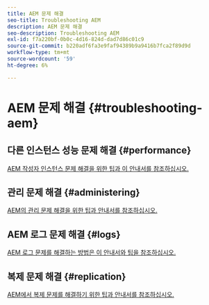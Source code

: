 ```yaml
---
title: AEM 문제 해결
seo-title: Troubleshooting AEM
description: AEM 문제 해결
seo-description: Troubleshooting AEM
exl-id: f7a220bf-0b0c-4d16-824d-dad7d86c01c9
source-git-commit: b220adf6fa3e9faf94389b9a9416b7fca2f89d9d
workflow-type: tm+mt
source-wordcount: '59'
ht-degree: 6%

---
```


# AEM 문제 해결 {#troubleshooting-aem}

## 다른 인스턴스 성능 문제 해결 {#performance}

[AEM 작성자 인스턴스 문제 해결을 위한 팁과 이 안내서를 참조하십시오.](/help/sites-authoring/troubleshooting.md)

## 관리 문제 해결 {#administering}

[AEM의 관리 문제 해결을 위한 팁과 안내서를 참조하십시오.](/help/sites-administering/troubleshoot.md)

## AEM 로그 문제 해결 {#logs}

[AEM 로그 문제를 해결하는 방법은 이 안내서와 팁을 참조하십시오.](/help/sites-administering/troubleshooting.md)

## 복제 문제 해결 {#replication}

[AEM에서 복제 문제를 해결하기 위한 팁과 안내서를 참조하십시오.](/help/sites-deploying/troubleshoot-rep.md)
